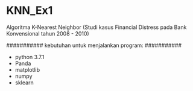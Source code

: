# KNN_Ex1
Algoritma K-Nearest Neighbor (Studi kasus Financial Distress pada Bank Konvensional tahun 2008 - 2010)

###########
kebutuhan untuk menjalankan program:
###########

 - python 3.7.1
 - Panda
 - matplotlib
 - numpy
 - sklearn
